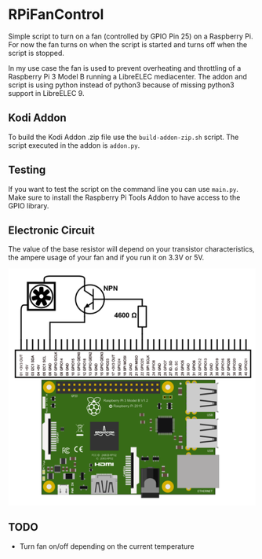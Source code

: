 # RPiFanControl

Simple script to turn on a fan (controlled by GPIO Pin 25) on a Raspberry Pi. For now the fan turns on when the script is started and turns off when the script is stopped.

In my use case the fan is used to prevent overheating and throttling of a Raspberry Pi 3 Model B running a LibreELEC mediacenter.
The addon and script is using python instead of python3 because of missing python3 support in LibreELEC 9.

## Kodi Addon

To build the Kodi Addon .zip file use the `build-addon-zip.sh` script.
The script executed in the addon is `addon.py`.

## Testing

If you want to test the script on the command line you can use `main.py`. Make sure to install the Raspberry Pi Tools Addon to have access to the GPIO library.

## Electronic Circuit

The value of the base resistor will depend on your transistor characteristics, the ampere usage of your fan and if you run it on 3.3V or 5V.

![electronic circuit](circuit.png)

## TODO

- Turn fan on/off depending on the current temperature
